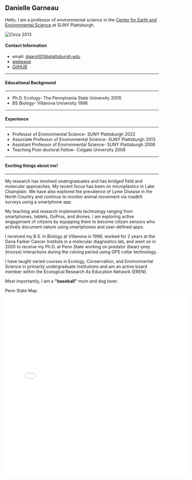 ## Danielle Garneau
Hello, I am a professor of environmental science in the [Center for Earth and Environmental Science](https://www.plattsburgh.edu/academics/schools/arts-sciences/cees/index.html) at SUNY Plattsburgh.

![Circa 2013](https://www.plattsburgh.edu/files/305/images/garneau-award-01.jpg "Circa 2013 SUNY Chancellors Award in Teaching Excellence")

#### Contact Information
* email: <dgarn001@plattsburgh.edu>
* [webpage](https://www.plattsburgh.edu/academics/schools/arts-sciences/cees/faculty/garneau-danielle.html#:~:text=https%3A//daniellegarnea4.wixsite.com/daniellegarneau "Danielle Garneau personal webpage")
* [GitHUB](https://github.com/dgarn001/dgarn001.github.io)

***
#### Educational Background
***
*    Ph.D. Ecology- The Pennylvania State University 2005
*    BS Biology- Villanova University 1998
***
#### Experience
***
*    Professor of Environmental Science- SUNY Plattsburgh 2022
*    Associate Professor of Environmental Science- SUNY Plattsburgh 2013
*    Assistant Professor of Environmental Science- SUNY Plattsburgh 2008
*    Teaching Post-doctoral Fellow- Colgate University 2008
***
#### Exciting things about me!
***
My research has involved undergraduates and has bridged field and molecular approaches. My recent focus has been on microplastics in Lake Champlain. We have also explored the prevalence of Lyme Disease in the North Country and continue to monitor animal movement via roadkill surveys using a smartphone app.

My teaching and research implements technology ranging from smartphones, tablets, GoPros, and drones. I am exploring active engagement of citizens by equipping them to become citizen sensors who actively document nature using smartphones and user-defined apps.

I received my B.S. in Biology at Villanova in 1998, worked for 2 years at the Dana Farber Cancer Institute in a molecular diagnostics lab, and went on in 2005 to receive my Ph.D. at Penn State working on predator (bear)-prey (moose) interactions during the calving period using GPS collar technology.

I have taught varied courses in Ecology, Conservation, and Environmental Science in primarily undergraduate institutions and am an active board member within the Ecological Research As Education Network (EREN).

Most importantly, I am a **"baseball"** mom and dog lover.

Penn State Map
<embed type="text/html" src="PSU.html" width="600" height="600">

 

​
